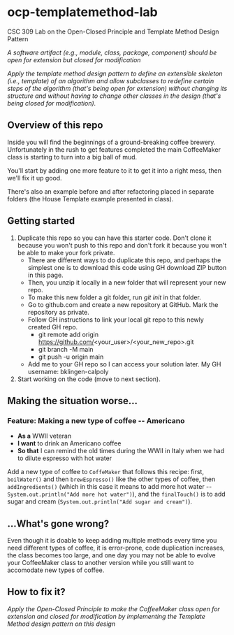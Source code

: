 # ocp-templatemethod-lab
CSC 309 Lab on the Open-Closed Principle and Template Method Design Pattern

*A software artifact (e.g., module, class, package, component) should be open for extension but closed for modification*

*Apply the template method design pattern to define an extensible skeleton (i.e., template) of an algorithm and allow subclasses to redefine certain steps of the algorithm (that's being open for extension) without changing its structure and without having to change other classes in the design (that's being closed for modification).*

## Overview of this repo

Inside you will find the beginnings of a ground-breaking coffee brewery. Unfortunately in the rush to get features completed the main CoffeeMaker class is starting to turn into a big ball of mud.

You'll start by adding one more feature to it to get it into a right mess, then we'll fix it up good.

There's also an example before and after refactoring placed in separate folders (the House Template example presented in class).

## Getting started

1. Duplicate this repo so you can have this starter code. Don't clone it because you won't push to this repo and don't fork it because you won't be able to make your fork private.
   * There are different ways to do duplicate this repo, and perhaps the simplest one is to download this code using GH download ZIP button in this page.
   * Then, you unzip it locally in a new folder that will represent your new repo.
   * To make this new folder a git folder, run *git init* in that folder.
   * Go to github.com and create a new repository at GitHub. Mark the repository as private.
   * Follow GH instructions to link your local git repo to this newly created GH repo.
      * git remote add origin https://github.com/<your_user>/<your_new_repo>.git
      * git branch -M main
      * git push -u origin main
   * Add me to your GH repo so I can access your solution later. My GH username: bklingen-calpoly
2. Start working on the code (move to next section).

## Making the situation worse...

### Feature: Making a new type of coffee -- Americano

* **As a** WWII veteran
* **I want** to drink an Americano coffee
* **So that** I can remind the old times during the WWII in Italy when we had to dilute espresso with hot water

Add a new type of coffee to ```CoffeMaker``` that follows this recipe: first, ```boilWater()``` and then ```brewEspresso()``` like the other types of coffee, then ```addIngredients()``` (which in this case it means to add more hot water -- ```System.out.println("Add more hot water")```), and the ```finalTouch()``` is to add sugar and cream (```System.out.println("Add sugar and cream")```).

## ...What's gone wrong?

Even though it is doable to keep adding multiple methods every time you need different types of coffee, it is error-prone, code duplication increases, the class becomes too large, and one day you may not be able to evolve your CoffeeMaker class to another version while you still want to accomodate new types of coffee.

## How to fix it?

*Apply the Open-Closed Principle to make the CoffeeMaker class open for extension and closed for modification by implementing the Template Method design pattern on this design*
